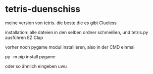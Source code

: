 # tetris-duenschiss
meine version von tetris. die beste die es gibt Clueless

installation: alle dateien in den selben ordner schmeißen, und tetris.py ausführen EZ Clap

vorher noch pygame modul installieren, also in der CMD einmal

py -m pip install pygame

oder so ähnlich eingeben uwu
